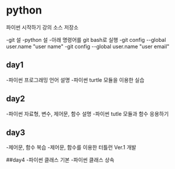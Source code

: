 ﻿# python
파이썬 시작하기 강의 소스 저장소

-git 설
-python 설
-아래 명령어를 git bash로 실행
-git config --global user.name "user name"
-git config --global user.name "user email"

## day1
-파이썬 프로그래밍 언어 설명
-파이썬 turtle 모듈을 이용한 실습

## day2
-파이썬 자료형, 변수, 제어문, 함수 설명
-파이썬 tutle 모듈과 함수 응용하기

## day3
-제어문, 함수 복습
-제어문, 함수를 이용한 터틀런 Ver.1 개발

##day4
-파이썬 클래스 기본
-파이썬 클래스 상속
